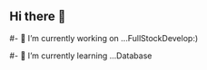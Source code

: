 ## Hi there 👋
#- 🔭 I’m currently working on ...FullStockDevelop:)

#- 🌱 I’m currently learning ...Database

<!--
**Angie-newbie/Angie-newbie** is a ✨ _special_ ✨ repository because its `README.md` (this file) appears on your GitHub profile.

Here are some ideas to get you started:

- 🔭 I’m currently working on ...FullStockDevelop:)
- 🌱 I’m currently learning ...Frontend
- 👯 I’m looking to collaborate on ...
- 🤔 I’m looking for help with ...
- 💬 Ask me about ...
- 📫 How to reach me: ...
- 😄 Pronouns: ...
- ⚡ Fun fact: .....
-->
